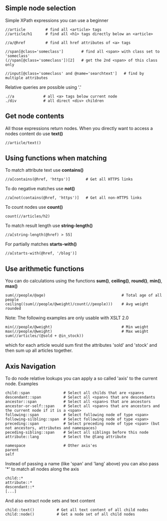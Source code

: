 ## Simple node selection

Simple XPath expressions you can use a beginner

    //article         # find all <article> tags
    //article/h1      # find all <h1> tags directly below an <article>
    
    //a/@href         # find all href attributes of <a> tags

    //span[@class='someclass']        # find all <span> with class set to 'someclass'
    (//span[@class='someclass'])[2]   # get the 2nd <span> of this class only
   
    //input[@class='someclass' and @name='searchtext']   # find by multiple attributes

Relative queries are possible using '.'

    .//a             # all <a> tags below current node
    ./div            # all direct <div> children

## Get node contents

All those expressions return nodes. When you directly want to access a nodes content do use **text()**

    //article/text()

## Using functions when matching

To match attribute text use **contains()**

    //a[contains(@href, 'https')]       # Get all HTTPS links

To do negative matches use **not()**

    //a[not(contains(@href, 'https')]   # Get all non-HTTPS links
    
To count nodes use **count()**

    count(//articles/h2)

To match result length use **string-length()**

    //a[string-length(@href) > 55]
    
For partially matches **starts-with()**

    //a[starts-with(@href, '/blog')]
    
## Use arithmetic functions

You can do calculations using the functions **sum()**, **ceiling()**, **round()**, **min()**, **max()**

    sum(//people/@age)                                  # Total age of all people
    ceiling((sum(//people/@weight)/count(//people)))    # Avg weight rounded

Note: The following examples are only usable with XSLT 2.0

    min(//people/@weight)                               # Min weight
    max(//people/@weight)                               # Max weight
    sum(//articles/(@sold + @in_stock))
    
which for each article would sum first the attributes 'sold' and 'stock' and then sum up all articles together.

## Axis Navigation

To do node relative lookups you can apply a so called 'axis' to the current node. Examples

    child::span               # Select all childs that are <span>s
    descendant::span          # Select all <span>s that are descendants
    ancestor::span            # Select all <span>s that are ancestors
    ancestor-or-self::span    # Select all <span>s that are ancestors and the current node if it is a <span>
    following::span           # Select following node of type <span>
    following-silbling::span  # Select following node of type <span>
    preceding::span           # Select preceding node of type <span> (but not ancestors, attributes and namespaces)
    peceding-sibling::span    # Select all siblings before this node
    attribute::lang           # Select the @lang attribute
    
    namespace                 # Other axis'es
    parent
    self

Instead of passing a name (like 'span' and 'lang' above) you can also pass '*' to match all nodes along the axis

    child::*
    attribute::*
    descendant::*
    [...]

And also extract node sets and text content

    child::text()          # Get all text content of all child nodes
    child::node()          # Get a node set of all child nodes
